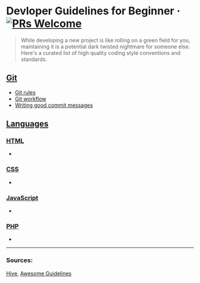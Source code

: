 # Devloper Guidelines for Beginner &middot; [![PRs Welcome](https://img.shields.io/badge/PRs-welcome-brightgreen.svg?style=flat-square)](http://makeapullrequest.com)
> While developing a new project is like rolling on a green field for you, maintaining it is a potential dark twisted nightmare for someone else.
Here's a curated list of high quality coding style conventions and standards.

## [Git](git/README.md)

- [Git rules](git/README.md#git-rules)
- [Git workflow](git/README.md#git-workflow)
- [Writing good commit messages](git/README.md#commit-message-format)

## [Languages](lang/lang.md)

### [HTML](lang/html/lang.md)
-

### [CSS](lang/css/lang.md)
- 

### [JavaScript](lang/javascript/lang.md)
-

### [PHP](lang/php/lang.md)
- 

---
### Sources:
[Hive](https://github.com/wearehive/project-guidelines),
[Awesome Guidelines](https://github.com/Kristories/awesome-guidelines)
